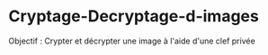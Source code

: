 # Cryptage-Decryptage-d-images
Objectif : Crypter et décrypter une image à l'aide d'une clef privée
